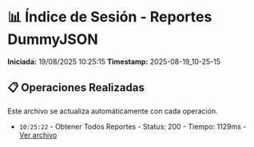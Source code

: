 # 📊 Índice de Sesión - Reportes DummyJSON

**Iniciada:** 19/08/2025 10:25:15
**Timestamp:** 2025-08-19_10-25-15

## 📋 Operaciones Realizadas

Este archivo se actualiza automáticamente con cada operación.
- `10:25:22` - Obtener Todos Reportes - Status: 200 - Tiempo: 1129ms - [Ver archivo](obtener_todos_reportes_01_2025-08-19_10-25-15.json)

